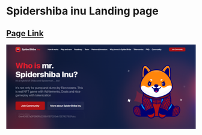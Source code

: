 # Spidershiba inu Landing page
## [Page Link](https://morqqulis.github.io/shiba/)

![Shiba Image](shiba.png)
